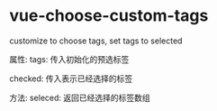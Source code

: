 # vue-choose-custom-tags
customize to choose tags, set tags to selected

属性:
tags:
  传入初始化的预选标签
  
checked:
  传入表示已经选择的标签
  
方法:
seleced:
  返回已经选择的标签数组
